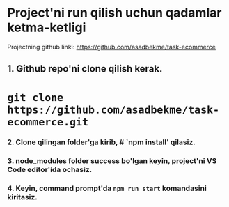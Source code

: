# Project'ni run qilish uchun qadamlar ketma-ketligi

Projectning github linki: https://github.com/asadbekme/task-ecommerce

## 1. Github repo'ni clone qilish kerak.
# `git clone https://github.com/asadbekme/task-ecommerce.git`

### 2. Clone qilingan folder'ga kirib, # `npm install' qilasiz.

### 3. node_modules folder success bo'lgan keyin, project'ni VS Code editor'ida ochasiz.

### 4. Keyin, command prompt'da `npm run start` komandasini kiritasiz.



